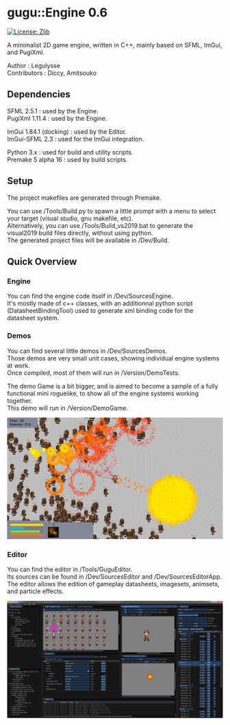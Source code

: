 # gugu::Engine 0.6
[![License: Zlib](https://img.shields.io/badge/License-Zlib-lightgrey.svg)](https://opensource.org/licenses/Zlib)

A minimalist 2D game engine, written in C++, mainly based on SFML, ImGui, and PugiXml.

Author : Legulysse  
Contributors : Diccy, Amitsouko

## Dependencies

SFML 2.5.1 : used by the Engine.  
PugiXml 1.11.4 : used by the Engine.  

ImGui 1.84.1 (docking) : used by the Editor.  
ImGui-SFML 2.3 : used for the ImGui integration.  

Python 3.x : used for build and utility scripts.  
Premake 5 alpha 16 : used by build scripts.  

## Setup

The project makefiles are generated through Premake.  

You can use /Tools/Build.py to spawn a little prompt with a menu to select your target (visual studio, gnu makefile, etc).  
Alternatively, you can use /Tools/Build_vs2019.bat to generate the visual2019 build files directly, without using python.  
The generated project files will be available in /Dev/Build.  

## Quick Overview

### Engine

You can find the engine code itself in /Dev/SourcesEngine.  
It's mostly made of c++ classes, with an additionnal python script (DatasheetBindingTool) used to generate xml binding code for the datasheet system.  

### Demos

You can find several little demos in /Dev/SourcesDemos.  
Those demos are very small unit cases, showing individual engine systems at work.  
Once compiled, most of them will run in /Version/DemoTests.  

The demo Game is a bit bigger, and is aimed to become a sample of a fully functional mini roguelike, to show all of the engine systems working together.  
This demo will run in /Version/DemoGame.  

![Demo Game](/Docs/Pictures/DemoGame_03.png)

### Editor

You can find the editor in /Tools/GuguEditor.  
Its sources can be found in /Dev/SourcesEditor and /Dev/SourcesEditorApp.  
The editor allows the edition of gameplay datasheets, imagesets, animsets, and particle effects.  

![Demo Game](/Docs/Pictures/Editor_02.png)

